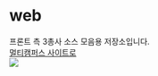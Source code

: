 # web
프론트 측 3총사 소스 모음용 저장소입니다. <br>
<a href="https://lc.multicampus.com/kdt-developer/#/discoverWidget">멀티캠퍼스 사이트로</a>
<br>
<img src="https://event.multicampus.com/backend/images/promotion/PR010151/pc/visual-03.png">
